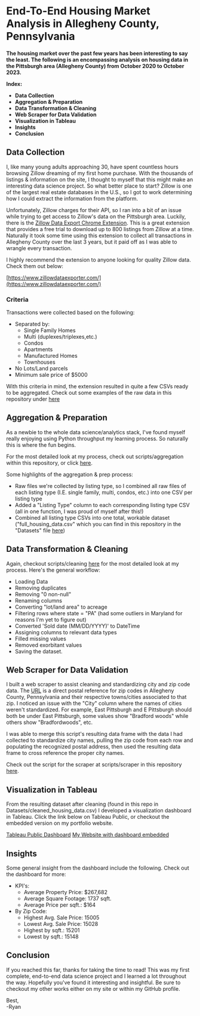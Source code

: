 <h1> 
End-To-End Housing Market Analysis in Allegheny County, Pennsylvania 
</h1>

<h4> 
The housing market over the past few years has been interesting to say the least. The following is an encompassing analysis on housing data in the Pittsburgh area (Allegheny County) from October 2020 to October 2023. 

Index: 
- Data Collection
- Aggregation & Preparation 
- Data Transformation & Cleaning 
- Web Scraper for Data Validation
- Visualization in Tableau
- Insights 
- Conclusion
</h4>

<h2>
Data Collection
</h2>
 
I, like many young adults approaching 30, have spent countless hours browsing Zillow dreaming of my first home purchase. With the thousands of listings & information on the site, I thought to myself that this might make an interesting data science project. So what better place to start? Zillow is one of the largest real estate databases in the U.S., so I got to work determining how I could extract the information from the platform. 

Unfortunately, Zillow charges for their API, so I ran into a bit of an issue while trying to get access to Zillow's data on the Pittsburgh area. Luckily, there is the [Zillow Data Export Chrome Extension](https://www.zillowdataexporter.com/). This is a great extension that provides a free trial to download up to 800 listings from Zillow at a time. Naturally it took some time using this extension to collect all transactions in Allegheny County over the last 3 years, but it paid off as I was able to wrangle every transaction. 

I highly recommend the extension to anyone looking for quality Zillow data. Check them out below:

[https://www.zillowdataexporter.com/](https://www.zillowdataexporter.com/)

<h3>
Criteria
</h3> 

Transactions were collected based on the following: 
- Separated by: 
    - Single Family Homes
    - Multi (duplexes/triplexes,etc.)
    - Condos
    - Apartments
    - Manufactured Homes
    - Townhouses 
- No Lots/Land parcels
- Minimum sale price of $5000

With this criteria in mind, the extension resulted in quite a few CSVs ready to be aggregated. Check out some examples of the raw data in this repository under [here](.................)

<h2>
Aggregation & Preparation
</h2>

As a newbie to the whole data science/analytics stack, I've found myself really enjoying using Python throughput my learning process. So naturally this is where the fun begins. 

For the most detailed look at my process, check out scripts/aggregation within this repository, or click [here](...................). 

Some highlights of the aggregation & prep process:

- Raw files we're collected by listing type, so I combined all raw files of each listing type (I.E. single family, multi, condos, etc.) into one CSV per listing type
- Added a "Listing Type" column to each corresponding listing type CSV (all in one function, I was proud of myself after this!)
- Combined all listing type CSVs into one total, workable dataset ("full_housing_data.csv" which you can find in this repository in the "Datasets" file [here](.....................))

<h2>
Data Transformation & Cleaning
</h2>

Again, checkout scripts/cleaning [here](....................) for the most detailed look at my process. Here's the general workflow: 
- Loading Data
- Removing duplicates
- Removing "0 non-null"
- Renaming columns 
- Converting "lot/land area" to acreage
- Filtering rows where state = "PA" (had some outliers in Maryland for reasons I'm yet to figure out)
- Converted 'Sold date (MM/DD/YYYY)' to DateTime
- Assigning columns to relevant data types
- Filled missing values
- Removed exorbitant values
- Saving the dataset. 

<h2>
Web Scraper for Data Validation
</h2>

I built a web scraper to assist cleaning and standardizing city and zip code data. The [URL](https://www.zipdatamaps.com/en/us/zip-maps/pa/county/borders/allegheny-county-zip-code-map) is a direct postal reference for zip codes in Allegheny County, Pennsylvania and their respective towns/cities associated to that zip. I noticed an issue with the "City" column where the names of cities weren't standardized. For example, East Pittsburgh and E Pittsburgh should both be under East Pittsburgh, some values show "Bradford woods" while others show "Bradfordwoods", etc. 

I was able to merge this script's resulting data frame with the data I had collected to standardize city names, pulling the zip code from each row and populating the recognized postal address, then used the resulting data frame to cross reference the proper city names.

Check out the script for the scraper at scripts/scraper in this repository [here](..............). 

<h2>
Visualization in Tableau
</h2>

From the resulting dataset after cleaning (found in this repo in Datasets/cleaned_housing_data.csv) I developed a visualization dashboard in Tableau. Click the link below on Tableau Public, or checkout the embedded version on my portfolio website.

[Tableau Public Dashboard](https://public.tableau.com/app/profile/ryan.miller5041/viz/HousingData_16995619245280/AlleghenyCountyHousingTransactionPricingData102020to102023)
[My Website with dashboard embedded](......................)

<h2>
Insights
</h2>

Some general insight from the dashboard include the following. Check out the dashboard for more: 

- KPI's:
    - Average Property Price: $267,682
    - Average Square Footage: 1737 sqft. 
    - Average Price per sqft.: $164
- By Zip Code:
    - Highest Avg. Sale Price: 15005
    - Lowest Avg. Sale Price: 15028
    - Highest by sqft.: 15201
    - Lowest by sqft.: 15148

<h2>
Conclusion
</h2>

If you reached this far, thanks for taking the time to read! This was my first complete, end-to-end data science project and I learned a lot throughout the way. Hopefully you've found it interesting and insightful. Be sure to checkout my other works either on my site or within my GitHub profile. 

Best, <br>
-Ryan